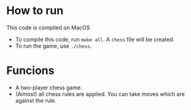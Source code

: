 # How to run
This code is compiled on MacOS
- To compile this code, run `make all`. A `chess` file will be created.
- To run the game, use `./chess`.

# Funcions
- A two-player chess game.
- (Almost) all chess rules are applied. You can take moves which are against the rule.